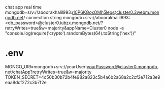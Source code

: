 chat app real time
mongodb+srv://aboorakhalil993:rl0P6KGoxOMh5leo@cluster0.3webm.mongodb.net/
connection string
mongodb+srv://aboorakhalil993:<db_password>@cluster0.iubzx.mongodb.net/?retryWrites=true&w=majority&appName=Cluster0
node -e "console.log(require('crypto').randomBytes(64).toString('hex'))"
# .env
MONGO_URI=mongodb+srv://yourUser:yourPassword@cluster0.mongodb.net/chatApp?retryWrites=true&w=majority
TOKEN_SECRET=4c50b30b72b4fe982a823c5b4a6b2a68a2c2cf2e712a3e9eaa8dcf272c3b7f2e
